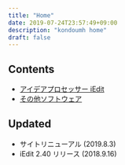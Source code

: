 ```yaml
---
title: "Home"
date: 2019-07-24T23:57:49+09:00
description: "kondoumh home"
draft: false
---
```


## Contents

- [アイデアプロセッサー iEdit](/software/iedit/)
- [その他ソフトウェア](software/)

## Updated

- サイトリニューアル (2019.8.3)
- iEdit 2.40 リリース (2018.9.16)